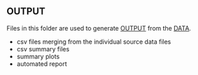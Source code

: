 ## OUTPUT

Files in this folder are used to generate [OUTPUT](https://github.com/SOLV-Code/Open-Source-Env-Cov-PacSalmon/tree/main/OUTPUT) from the [DATA](https://github.com/SOLV-Code/Open-Source-Env-Cov-PacSalmon/tree/main/DATA). 




* csv files merging from the individual source data files
* csv summary files 
* summary plots
* automated report